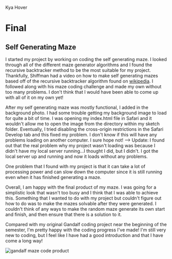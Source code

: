 Kya Hover

# Final
## Self Generating Maze

I started my project by working on coding the self generating maze. I looked through all of the different maze generator algorithms and I found the recursive backtracker method to be the most suitable for my project. Thankfully, Shiffman had a video on how to make self generating mazes based off of the recursive backtracker algorithm found on [wikipedia](https://en.wikipedia.org/wiki/Maze_generation_algorithm#Recursive_backtracker). I followed along with his maze coding challenge and made my own without too many problems. I don't think that I would have been able to come up with all of it on my own yet!

After my self generating maze was mostly functional, I added in the background photo. I had some trouble getting my background image to load for quite a bit of time. I was opening my index.html file in Safari and it wouldn't allow me to open the image from the directory within my sketch folder. Eventually, I tried disabling the cross-origin restrictions in the Safari Develop tab and this fixed my problem. I don't know if this will have any problems loading on another computer. I sure hope not! --> Update: I found out that the real problem why my project wasn't loading was because I didn't have my local server running...I thought I did, but I didn't. I got the local server up and running and now it loads without any problems.

One problem that I found with my project is that it can take a lot of processing power and can slow down the computer since it is still running even when it has finished generating a maze.

Overall, I am happy with the final product of my maze. I was going for a simplistic look that wasn't too busy and I think that I was able to achieve this. Something that I wanted to do with my project but couldn't figure out how to do was to make the mazes solvable after they were generated. I couldn't think of any ways to make the random maze generate its own start and finish, and then ensure that there is a solution to it.

Compared with my original Gandalf coding project near the beginning of the semester, I'm pretty happy with the coding progress I've made! I'm still very new to coding, but I feel like I have had a good introduction and that I have come a long way!


![gandalf maze code product](/images/.gandalf_screenshot.jpg)

